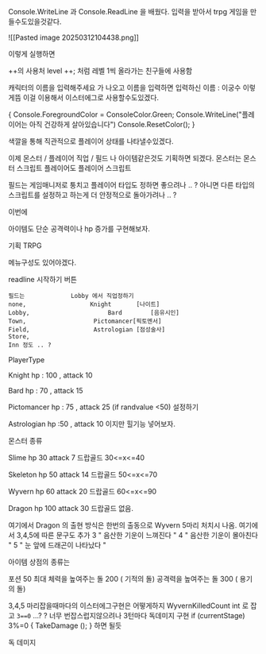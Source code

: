 Console.WriteLine 과
Console.ReadLine 을 배웠다.
입력을 받아서 trpg 게임을 만들수도있을것같다.

![[Pasted image 20250312104438.png]]

이렇게 실행하면

++의 사용처
level ++; 처럼 레벨 1씩 올라가는 친구들에 사용함


캐릭터의 이름을 입력해주세요 가 나오고 이름을 입력하면
입력하신 이름 : 이궁수 이렇게뜸 이걸 이용해서 이스터에그로 사용할수도있겠다.

{
Console.ForegroundColor = ConsoleColor.Green;
Console.WriteLine("플레이어는 아직 건강하게 살아있습니다")
Console.ResetColor();
}

색깔을 통해 직관적으로 플레이어 상태를 나타낼수있겠다.

이제 몬스터 / 플레이어 직업 / 필드 나 아이템같은것도 기획하면 되겠다.
몬스터는 몬스터 스크립트
플레이어도 플레이어 스크립트

필드는 게임매니저로 퉁치고
플레이어 타입도 정하면 좋으려나 .. ? 아니면 다른 타입의 스크립트를 설정하고
하는게 더 안정적으로 돌아가려나 .. ? 

이번에 

아이템도 단순 공격력이나 hp 증가를 구현해보자.

기획 TRPG 

메뉴구성도 있어야겠다.

readline  시작하기 버튼 

	필드는				Lobby 에서 직업정하기				
	none,  				   Knight    	[나이트]
	Lobby,			        	Bard		[음유시인]
	Town,					Pictomancer[픽토멘서]
	Field,					Astrologian [점성술사]
	Store,
	Inn 정도 .. ?


PlayerType

Knight hp : 100 , attack 10

Bard hp : 70 , attack 15

Pictomancer hp : 75 , attack 25 (if randvalue <50) 설정하기

Astrologian hp :50 , attack 10 이지만 힐기능 넣어보자.


몬스터 종류 

Slime		hp 30 attack 7	 드랍골드 30<=x<=40

Skeleton	hp 50 attack 14	드랍골드 50<=x<=70

Wyvern	hp 60 attack 20 	드랍골드 60<=x<=90

Dragon	hp 100 attack 30  드랍골드 없음.

여기에서 Dragon 의 출현 방식은 
한번의 출동으로 Wyvern 5마리 처치시 나옴. 
여기에서 3,4,5에 따른 문구도 추가
3 " 음산한 기운이 느껴진다 " 
4 " 음산한 기운이 몰아친다 " 
5 " 눈 앞에 드래곤이 나타났다 " 


아이템 상점의 종류는 

포션 					50
최대 체력을 높여주는 돌 	200	( 기적의 돌) 
공격력을 높여주는    돌   300	( 용기의 돌)

 3,4,5 마리잡을때마다의 이스터에그구현은 어떻게하지
 WyvernKilledCount int 로 잡고 `3==0` ...?
  ? 너무 번잡스럽지않으려나
  3턴마다 독데미지 구현
  if (currentStage) 3%=0
   { TakeDamage (); } 하면 될듯









<span class='Regular'> 독 데미지 </span>